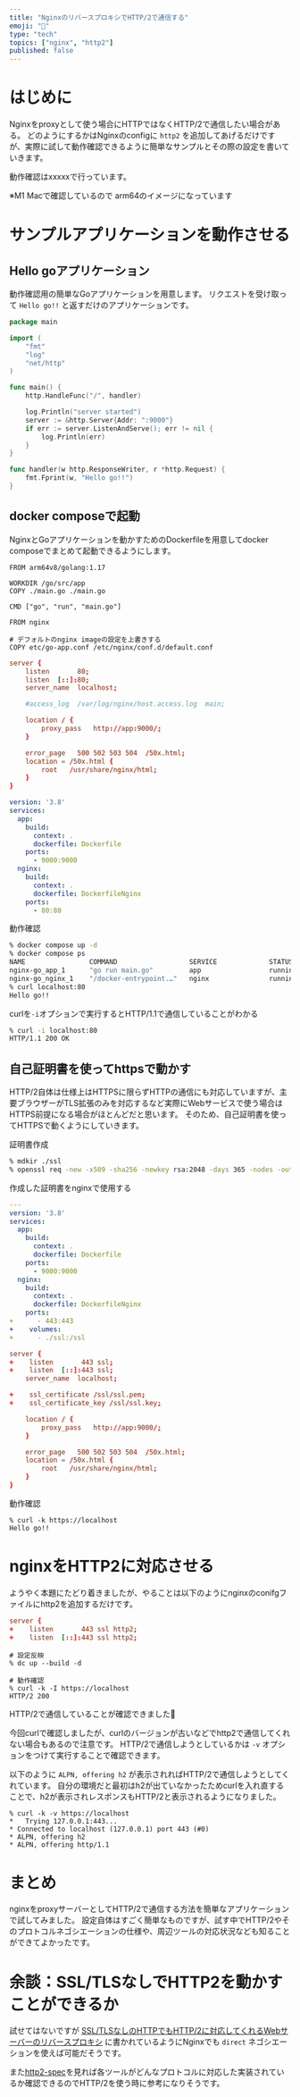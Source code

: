 ```yaml
---
title: "NginxのリバースプロキシでHTTP/2で通信する"
emoji: "🐶"
type: "tech"
topics: ["nginx", "http2"]
published: false
---
```


# はじめに
Nginxをproxyとして使う場合にHTTPではなくHTTP/2で通信したい場合がある。
どのようにするかはNginxのconfigに `http2` を追加してあげるだけですが、実際に試して動作確認できるように簡単なサンプルとその際の設定を書いていきます。

動作確認はxxxxxで行っています。

※M1 Macで確認しているので arm64のイメージになっています


# サンプルアプリケーションを動作させる
## Hello goアプリケーション
動作確認用の簡単なGoアプリケーションを用意します。
リクエストを受け取って `Hello go!!` と返すだけのアプリケーションです。

```go:main.go
package main

import (
	"fmt"
	"log"
	"net/http"
)

func main() {
	http.HandleFunc("/", handler)

	log.Println("server started")
	server := &http.Server{Addr: ":9000"}
	if err := server.ListenAndServe(); err != nil {
		log.Println(err)
	}
}

func handler(w http.ResponseWriter, r *http.Request) {
	fmt.Fprint(w, "Hello go!!")
}
```

## docker composeで起動
NginxとGoアプリケーションを動かすためのDockerfileを用意してdocker composeでまとめて起動できるようにします。


```docker:Dockerfile
FROM arm64v8/golang:1.17

WORKDIR /go/src/app
COPY ./main.go ./main.go

CMD ["go", "run", "main.go"]
```

```docker:DockerfileNginx
FROM nginx

# デフォルトのnginx imageの設定を上書きする
COPY etc/go-app.conf /etc/nginx/conf.d/default.conf
```

```text:etc/go-app.conf
server {
    listen       80;
    listen  [::]:80;
    server_name  localhost;

    #access_log  /var/log/nginx/host.access.log  main;

    location / {
        proxy_pass   http://app:9000/;
    }

    error_page   500 502 503 504  /50x.html;
    location = /50x.html {
        root   /usr/share/nginx/html;
    }
}
```

```yml:docker-compose.yml
version: '3.8'
services:
  app:
    build:
      context: .
      dockerfile: Dockerfile
    ports:
      - 9000:9000
  nginx:
    build:
      context: .
      dockerfile: DockerfileNginx
    ports:
      - 80:80
```

動作確認

```bash
% docker compose up -d
% docker compose ps
NAME                COMMAND                  SERVICE             STATUS              PORTS
nginx-go_app_1      "go run main.go"         app                 running             0.0.0.0:9000->9000/tcp, :::9000->9000/tcp
nginx-go_nginx_1    "/docker-entrypoint.…"   nginx               running             80/tcp
% curl localhost:80
Hello go!!
```

curlを`-i`オプションで実行するとHTTP/1.1で通信していることがわかる

```bash
% curl -i localhost:80
HTTP/1.1 200 OK
```

## 自己証明書を使ってhttpsで動かす
HTTP/2自体は仕様上はHTTPSに限らずHTTPの通信にも対応していますが、主要ブラウザーがTLS拡張のみを対応するなど実際にWebサービスで使う場合はHTTPS前提になる場合がほとんどだと思います。
そのため、自己証明書を使ってHTTPSで動くようにしていきます。

証明書作成

```bash
% mdkir ./ssl
% openssl req -new -x509 -sha256 -newkey rsa:2048 -days 365 -nodes -out ./ssl/ssl.pem -keyout ./ssl/ssl.key
```

作成した証明書をnginxで使用する

```yml:docker-compose.yml
---
version: '3.8'
services:
  app:
    build:
      context: .
      dockerfile: Dockerfile
    ports:
      - 9000:9000
  nginx:
    build:
      context: .
      dockerfile: DockerfileNginx
    ports:
+      - 443:443
+    volumes:
+      - ./ssl:/ssl
```

```text:etc/go-app.conf
server {
+    listen       443 ssl;
+    listen  [::]:443 ssl;
    server_name  localhost;

+    ssl_certificate /ssl/ssl.pem;
+    ssl_certificate_key /ssl/ssl.key;

    location / {
        proxy_pass   http://app:9000/;
    }

    error_page   500 502 503 504  /50x.html;
    location = /50x.html {
        root   /usr/share/nginx/html;
    }
}
```

動作確認

```
% curl -k https://localhost
Hello go!!
```

# nginxをHTTP2に対応させる

ようやく本題にたどり着きましたが、やることは以下のようにnginxのconifgファイルにhttp2を追加するだけです。

```text:etc/go-app.conf
server {
+    listen       443 ssl http2;
+    listen  [::]:443 ssl http2;
```


```
# 設定反映
% dc up --build -d

# 動作確認
% curl -k -I https://localhost
HTTP/2 200
```

HTTP/2で通信していることが確認できました🎉

今回curlで確認しましたが、curlのバージョンが古いなどでhttp2で通信してくれない場合もあるので注意です。
HTTP/2で通信しようとしているかは `-v` オプションをつけて実行することで確認できます。

以下のように `ALPN, offering h2` が表示されればHTTP/2で通信しようとしてくれています。
自分の環境だと最初はh2が出ていなかったためcurlを入れ直することで、h2が表示されレスポンスもHTTP/2と表示されるようになりました。

```
% curl -k -v https://localhost
*   Trying 127.0.0.1:443...
* Connected to localhost (127.0.0.1) port 443 (#0)
* ALPN, offering h2
* ALPN, offering http/1.1
```

# まとめ
nginxをproxyサーバーとしてHTTP/2で通信する方法を簡単なアプリケーションで試してみました。
設定自体はすごく簡単なものですが、試す中でHTTP/2やそのプロトコルネゴシエーションの仕様や、周辺ツールの対応状況なども知ることができてよかったです。


# 余談：SSL/TLSなしでHTTP2を動かすことができるか
試せてはないですが [SSL/TLSなしのHTTPでもHTTP/2に対応してくれるWebサーバーのリバースプロキシ](https://scrapbox.io/nwtgck/SSL%2FTLS%E3%81%AA%E3%81%97%E3%81%AEHTTP%E3%81%A7%E3%82%82HTTP%2F2%E3%81%AB%E5%AF%BE%E5%BF%9C%E3%81%97%E3%81%A6%E3%81%8F%E3%82%8C%E3%82%8BWeb%E3%82%B5%E3%83%BC%E3%83%90%E3%83%BC%E3%81%AE%E3%83%AA%E3%83%90%E3%83%BC%E3%82%B9%E3%83%97%E3%83%AD%E3%82%AD%E3%82%B7) に書かれているようにNginxでも `direct` ネゴシエーションを使えば可能だそうです。

また[http2-spec](https://github.com/httpwg/http2-spec/wiki/Implementations)を見れば各ツールがどんなプロトコルに対応した実装されているか確認できるのでHTTP/2を使う時に参考になりそうです。